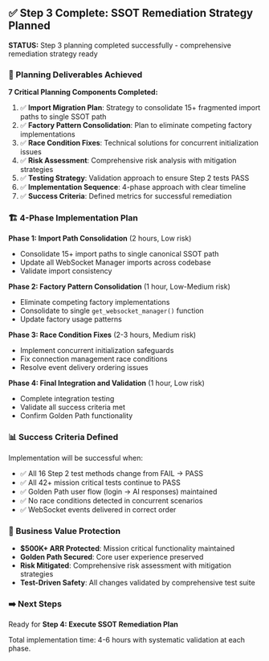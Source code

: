 ## ✅ Step 3 Complete: SSOT Remediation Strategy Planned

**STATUS:** Step 3 planning completed successfully - comprehensive remediation strategy ready

### 🎯 Planning Deliverables Achieved

**7 Critical Planning Components Completed:**
1. ✅ **Import Migration Plan**: Strategy to consolidate 15+ fragmented import paths to single SSOT path
2. ✅ **Factory Pattern Consolidation**: Plan to eliminate competing factory implementations
3. ✅ **Race Condition Fixes**: Technical solutions for concurrent initialization issues
4. ✅ **Risk Assessment**: Comprehensive risk analysis with mitigation strategies
5. ✅ **Testing Strategy**: Validation approach to ensure Step 2 tests PASS
6. ✅ **Implementation Sequence**: 4-phase approach with clear timeline
7. ✅ **Success Criteria**: Defined metrics for successful remediation

### 🏗️ 4-Phase Implementation Plan

**Phase 1: Import Path Consolidation** (2 hours, Low risk)
- Consolidate 15+ import paths to single canonical SSOT path
- Update all WebSocket Manager imports across codebase
- Validate import consistency

**Phase 2: Factory Pattern Consolidation** (1 hour, Low-Medium risk)
- Eliminate competing factory implementations
- Consolidate to single `get_websocket_manager()` function
- Update factory usage patterns

**Phase 3: Race Condition Fixes** (2-3 hours, Medium risk)
- Implement concurrent initialization safeguards
- Fix connection management race conditions
- Resolve event delivery ordering issues

**Phase 4: Final Integration and Validation** (1 hour, Low risk)
- Complete integration testing
- Validate all success criteria met
- Confirm Golden Path functionality

### 📊 Success Criteria Defined

Implementation will be successful when:
- ✅ All 16 Step 2 test methods change from FAIL → PASS
- ✅ All 42+ mission critical tests continue to PASS
- ✅ Golden Path user flow (login → AI responses) maintained
- ✅ No race conditions detected in concurrent scenarios
- ✅ WebSocket events delivered in correct order

### 💼 Business Value Protection

- **$500K+ ARR Protected**: Mission critical functionality maintained
- **Golden Path Secured**: Core user experience preserved
- **Risk Mitigated**: Comprehensive risk assessment with mitigation strategies
- **Test-Driven Safety**: All changes validated by comprehensive test suite

### ➡️ Next Steps

Ready for **Step 4: Execute SSOT Remediation Plan**

Total implementation time: 4-6 hours with systematic validation at each phase.